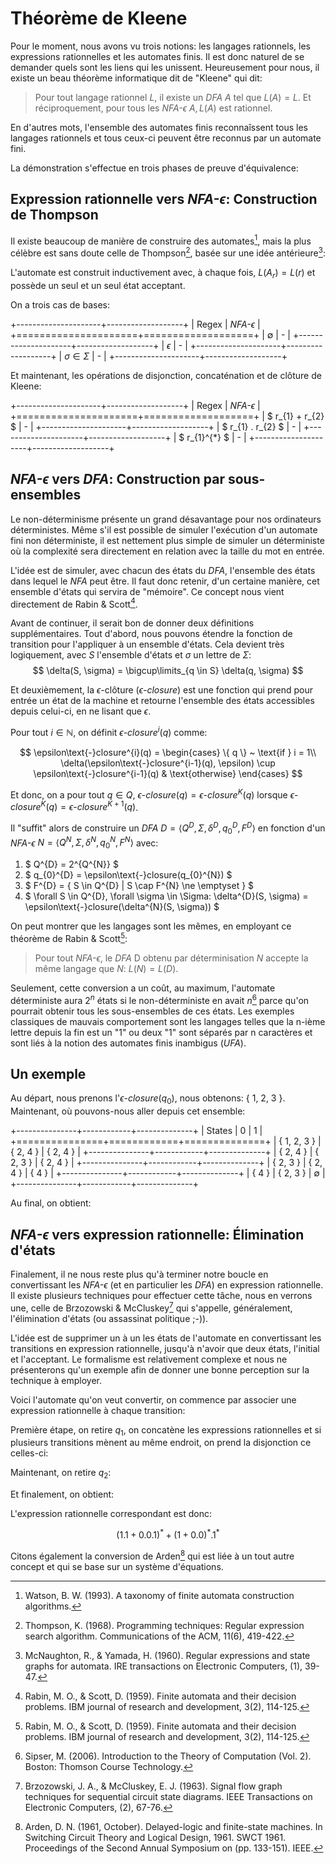 # Théorème de Kleene

Pour le moment, nous avons vu trois notions: les langages rationnels, les expressions rationnelles et les automates finis. Il est donc naturel de se demander quels sont les liens qui les unissent. Heureusement pour nous, il existe un beau théorème informatique dit de "Kleene" qui dit:

> Pour tout langage rationnel $L$, il existe un *DFA* $A$ tel que $L(A) = L$. Et réciproquement, pour tous les *NFA-$\epsilon$* $A, L(A)$ est rationnel.

En d'autres mots, l'ensemble des automates finis reconnaîssent tous les langages rationnels et tous ceux-ci peuvent être reconnus par un automate fini.

La démonstration s'effectue en trois phases de preuve d'équivalence:

## Expression rationnelle vers *NFA-$\epsilon$*: Construction de Thompson

Il existe beaucoup de manière de construire des automates[^1], mais la plus célèbre est sans doute celle de Thompson[^2], basée sur une idée antérieure[^3]:

L'automate est construit inductivement avec, à chaque fois, $L(A_{r}) = L(r)$ et possède un seul et un seul état acceptant.

On a trois cas de bases:

+---------------------+-------------------+
| Regex               | *NFA-$\epsilon$*  |
+=====================+===================+
| $\emptyset$         |  -                |
+---------------------+-------------------+
| $\epsilon$          |  -                |
+---------------------+-------------------+
| $\sigma \in \Sigma$ |  -                |
+---------------------+-------------------+

Et maintenant, les opérations de disjonction, concaténation et de clôture de Kleene:

+---------------------+-------------------+
| Regex               | *NFA-$\epsilon$*  |
+=====================+===================+
| $ r_{1} + r_{2} $   |  -                |
+---------------------+-------------------+
| $ r_{1} . r_{2} $   |  -                |
+---------------------+-------------------+
| $ r_{1}^{*} $       |  -                |
+---------------------+-------------------+

## *NFA-$\epsilon$* vers *DFA*: Construction par sous-ensembles

Le non-déterminisme présente un grand désavantage pour nos ordinateurs déterministes. Même s'il est possible de simuler l'exécution d'un automate fini non déterministe, il est nettement plus simple de simuler un déterministe où la complexité sera directement en relation avec la taille du mot en entrée.

L'idée est de simuler, avec chacun des états du *DFA*, l'ensemble des états dans lequel le *NFA* peut être. Il faut donc retenir, d'un certaine manière, cet ensemble d'états qui servira de "mémoire". Ce concept nous vient directement de Rabin & Scott[^4].

Avant de continuer, il serait bon de donner deux définitions supplémentaires. Tout d'abord, nous pouvons étendre la fonction de transition pour l'appliquer à un ensemble d'états. Cela devient très logiquement, avec $S$ l'ensemble d'états et $\sigma$ un lettre de $\Sigma$:
$$ \delta(S, \sigma) = \bigcup\limits_{q \in S} \delta(q, \sigma) $$

Et deuxièmement, la $\epsilon$-clôture (*$\epsilon$-closure*) est une fonction qui prend pour entrée un état de la machine et retourne l'ensemble des états accessibles depuis celui-ci, en ne lisant que $\epsilon$.

Pour tout $i \in \mathbb{N}$, on définit $\epsilon$-$closure^{i}(q)$ comme:

$$ 
\epsilon\text{-}closure^{i}(q) =  
\begin{cases}
	\{ q \} ~  \text{if } i = 1\\
	\delta(\epsilon\text{-}closure^{i-1}(q), \epsilon) \cup \epsilon\text{-}closure^{i-1}(q) & \text{otherwise}
\end{cases}
$$

Et donc, on a pour tout $q \in Q$, $\epsilon\text{-}closure(q) = \epsilon\text{-}closure^{K}(q)$ lorsque $\epsilon\text{-}closure^{K}(q) = \epsilon\text{-}closure^{K+1}(q)$.

Il "suffit" alors de construire un *DFA* $D = \langle Q^{D}, \Sigma, \delta^{D}, q_{0}^{D}, F^{D} \rangle$ en fonction d'un *NFA-$\epsilon$* $N = \langle Q^{N}, \Sigma, \delta^{N}, q_{0}^{N}, F^{N} \rangle$ avec:

1. $ Q^{D} = 2^{Q^{N}} $
1. $ q_{0}^{D} = \epsilon\text{-}closure(q_{0}^{N}) $
1. $ F^{D} = \{ S \in Q^{D} | S \cap F^{N} \ne \emptyset \} $
1. $ \forall S \in Q^{D}, \forall \sigma \in \Sigma: \delta^{D}(S, \sigma) = \epsilon\text{-}closure(\delta^{N}(S, \sigma)) $

On peut montrer que les langages sont les mêmes, en employant ce théorème de Rabin & Scott[^4]:

> Pour tout *NFA-$\epsilon$*, le *DFA* D obtenu par déterminisation $N$ accepte la même langage que $N$: $L(N) = L(D)$.

Seulement, cette conversion a un coût, au maximum, l'automate déterministe aura $2^{n}$ états si le non-déterministe en avait $n$[^5] parce qu'on pourrait obtenir tous les sous-ensembles de ces états. Les exemples classiques de mauvais comportement sont les langages telles que la n-ième lettre depuis la fin est un "1" ou deux "1" sont séparés par n caractères et sont liés à la notion des automates finis inambigus (*UFA*).

## Un exemple

Au départ, nous prenons l'$\epsilon\text{-}closure(q_{0})$, nous obtenons: \{ 1, 2, 3 \}. Maintenant, où pouvons-nous aller depuis cet ensemble:

+---------------+------------+--------------+
| States        | 0          | 1            |
+===============+============+==============+
| \{ 1, 2, 3 \} | \{ 2, 4 \} | \{ 2, 4 \}   |
+---------------+------------+--------------+
| \{ 2, 4 \}    | \{ 2, 3 \} | \{ 2, 4 \}   |
+---------------+------------+--------------+
| \{ 2, 3 \}    | \{ 2, 4 \} | \{ 4 \}      |
+---------------+------------+--------------+
| \{ 4 \}       | \{ 2, 3 \} | $\emptyset$  |
+---------------+------------+--------------+

Au final, on obtient:



## *NFA-$\epsilon$* vers expression rationnelle: Élimination d'états

Finalement, il ne nous reste plus qu'à terminer notre boucle en convertissant les *NFA-$\epsilon$* (et en particulier les *DFA*) en expression rationnelle. Il existe plusieurs techniques pour effectuer cette tâche, nous en verrons une, celle de Brzozowski \& McCluskey[^6] qui s'appelle, généralement, l'élimination d'états (ou assassinat politique ;-)).

L'idée est de supprimer un à un les états de l'automate en convertissant les transitions en expression rationnelle, jusqu'à n'avoir que deux états, l'initial et l'acceptant. Le formalisme est relativement complexe et nous ne présenterons qu'un exemple afin de donner une bonne perception sur la technique à employer.

Voici l'automate qu'on veut convertir, on commence par associer une expression rationnelle à chaque transition:


Première étape, on retire $q_{1}$, on concatène les expressions rationnelles et si plusieurs transitions mènent au même endroit, on prend la disjonction ce celles-ci:

Maintenant, on retire $q_{2}$:

Et finalement, on obtient:


L'expression rationnelle correspondant est donc:

$$ (1.1 + 0.0.1)^{*} + (1 + 0.0)^{*}.1^{*} $$


Citons également la conversion de Arden[^7] qui est liée à un tout autre concept et qui se base sur un système d'équations.

[^1]: Watson, B. W. (1993). A taxonomy of finite automata construction algorithms.
[^2]: Thompson, K. (1968). Programming techniques: Regular expression search algorithm. Communications of the ACM, 11(6), 419-422.
[^3]: McNaughton, R., & Yamada, H. (1960). Regular expressions and state graphs for automata. IRE transactions on Electronic Computers, (1), 39-47.
[^4]: Rabin, M. O., & Scott, D. (1959). Finite automata and their decision problems. IBM journal of research and development, 3(2), 114-125.
[^5]: Sipser, M. (2006). Introduction to the Theory of Computation (Vol. 2). Boston: Thomson Course Technology.
[^6]: Brzozowski, J. A., & McCluskey, E. J. (1963). Signal flow graph techniques for sequential circuit state diagrams. IEEE Transactions on Electronic Computers, (2), 67-76.
[^7]: Arden, D. N. (1961, October). Delayed-logic and finite-state machines. In Switching Circuit Theory and Logical Design, 1961. SWCT 1961. Proceedings of the Second Annual Symposium on (pp. 133-151). IEEE.
